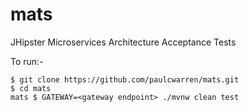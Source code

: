 # mats
JHipster Microservices Architecture Acceptance Tests 

To run:-

```
$ git clone https://github.com/paulcwarren/mats.git
$ cd mats
mats $ GATEWAY=<gateway endpoint> ./mvnw clean test
```

